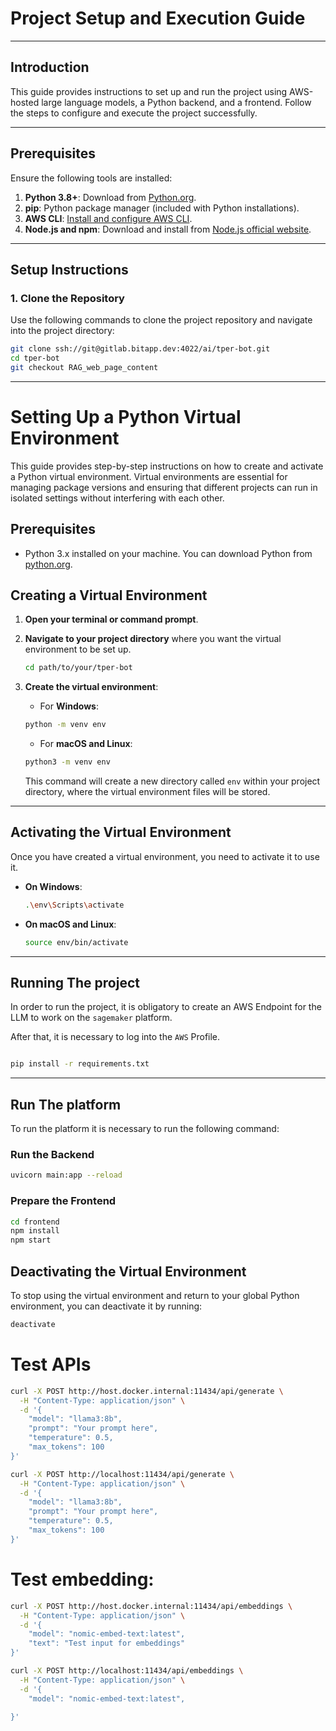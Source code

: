# Project Setup and Execution Guide

---

## **Introduction**
This guide provides instructions to set up and run the project using AWS-hosted large language models, a Python backend, and a frontend. Follow the steps to configure and execute the project successfully.

---

## **Prerequisites**

Ensure the following tools are installed:

1. **Python 3.8+**: Download from [Python.org](https://www.python.org/downloads/).
2. **pip**: Python package manager (included with Python installations).
3. **AWS CLI**: [Install and configure AWS CLI](https://aws.amazon.com/cli/).
4. **Node.js and npm**: Download and install from [Node.js official website](https://nodejs.org/).

---

## **Setup Instructions**

### **1. Clone the Repository**
Use the following commands to clone the project repository and navigate into the project directory:

```bash
git clone ssh://git@gitlab.bitapp.dev:4022/ai/tper-bot.git
cd tper-bot
git checkout RAG_web_page_content
```
---
# Setting Up a Python Virtual Environment

This guide provides step-by-step instructions on how to create and activate a Python virtual environment. Virtual environments are essential for managing package versions and ensuring that different projects can run in isolated settings without interfering with each other.

## Prerequisites

- Python 3.x installed on your machine. You can download Python from [python.org](https://www.python.org/downloads/).

## Creating a Virtual Environment

1. **Open your terminal or command prompt**.
2. **Navigate to your project directory** where you want the virtual environment to be set up.

    ```bash
    cd path/to/your/tper-bot
    ```

3. **Create the virtual environment**:
    - For **Windows**:
    
    ```bash
    python -m venv env
    ```

    - For **macOS and Linux**:
    
    ```bash
    python3 -m venv env
    ```

    This command will create a new directory called `env` within your project directory, where the virtual environment files will be stored.
---

## Activating the Virtual Environment

Once you have created a virtual environment, you need to activate it to use it.

- **On Windows**:

    ```bash
    .\env\Scripts\activate
    ```

- **On macOS and Linux**:

    ```bash
    source env/bin/activate
    ```

---

## Running The project
In order to run the project, it is obligatory to create an AWS Endpoint for the LLM to work on the `sagemaker` platform.

After that, it is necessary to log into the `AWS` Profile.

``` bash

pip install -r requirements.txt
```
---

## Run The platform
To run the platform it is necessary to run the following command:

### Run the Backend

```bash
uvicorn main:app --reload
```
### Prepare the Frontend
```bash
cd frontend
npm install
npm start
```

## Deactivating the Virtual Environment

To stop using the virtual environment and return to your global Python environment, you can deactivate it by running:

```bash
deactivate
```
# Test APIs

```bash
curl -X POST http://host.docker.internal:11434/api/generate \
  -H "Content-Type: application/json" \
  -d '{
    "model": "llama3:8b",
    "prompt": "Your prompt here",
    "temperature": 0.5,
    "max_tokens": 100
}'

```

```bash
curl -X POST http://localhost:11434/api/generate \
  -H "Content-Type: application/json" \
  -d '{
    "model": "llama3:8b",
    "prompt": "Your prompt here",
    "temperature": 0.5,
    "max_tokens": 100
}'

```

# Test embedding:

```bash
curl -X POST http://host.docker.internal:11434/api/embeddings \
  -H "Content-Type: application/json" \
  -d '{
    "model": "nomic-embed-text:latest",
    "text": "Test input for embeddings"
}'

```
```bash
curl -X POST http://localhost:11434/api/embeddings \
  -H "Content-Type: application/json" \
  -d '{
    "model": "nomic-embed-text:latest",

}'

```